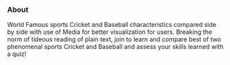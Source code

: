 

### About

World Famous sports Cricket and Baseball characteristics compared side by side with use of Media for better visualization for users. Breaking the norm of tideous reading of plain text, join to learn and compare best of two phenomenal sports Cricket and Baseball and assess your skills learned with a quiz!  
